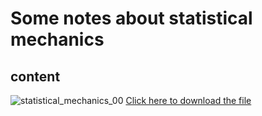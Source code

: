 # Some notes about statistical mechanics
## content
![statistical_mechanics_00](https://github.com/user-attachments/assets/70fc4d75-74cb-4e2a-be21-1e56f9516527)
[Click here to download the file](./statistical_mechanics.pdf)
